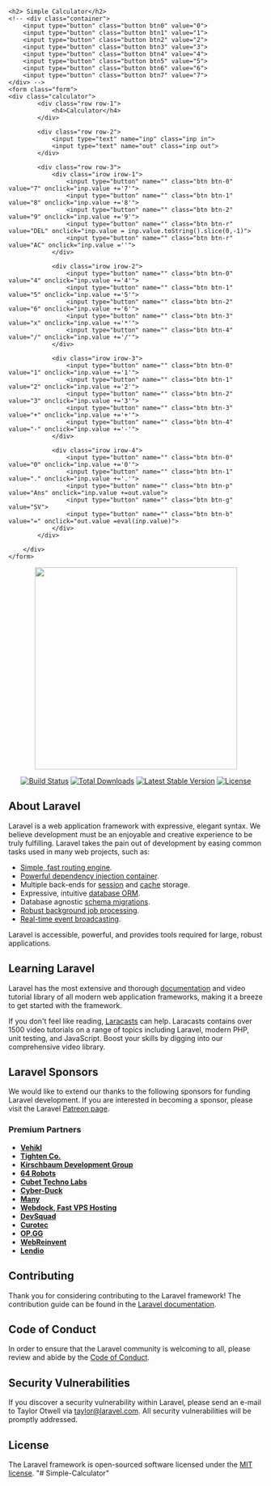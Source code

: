 
	<h2> Simple Calculator</h2>
	<!-- <div class="container">
		<input type="button" class="button btn0" value="0">
		<input type="button" class="button btn1" value="1">
		<input type="button" class="button btn2" value="2">
		<input type="button" class="button btn3" value="3">
		<input type="button" class="button btn4" value="4">
		<input type="button" class="button btn5" value="5">
		<input type="button" class="button btn6" value="6">
		<input type="button" class="button btn7" value="7">
	</div> -->
	<form class="form">
	<div class="calculator">
			<div class="row row-1">
				<h4>Calculator</h4>
			</div>
			 
			<div class="row row-2">
				<input type="text" name="inp" class="inp in">
				<input type="text" name="out" class="inp out">
			</div>

			<div class="row row-3">
				<div class="irow irow-1">
					<input type="button" name="" class="btn btn-0" value="7" onclick="inp.value +='7'">
					<input type="button" name="" class="btn btn-1" value="8" onclick="inp.value +='8'">
					<input type="button" name="" class="btn btn-2" value="9" onclick="inp.value +='9'">
					<input type="button" name="" class="btn btn-r" value="DEL" onclick="inp.value = inp.value.toString().slice(0,-1)">
					<input type="button" name="" class="btn btn-r" value="AC" onclick="inp.value =''">
				</div>

				<div class="irow irow-2">
					<input type="button" name="" class="btn btn-0" value="4" onclick="inp.value +='4'">
					<input type="button" name="" class="btn btn-1" value="5" onclick="inp.value +='5'">
					<input type="button" name="" class="btn btn-2" value="6" onclick="inp.value +='6'">
					<input type="button" name="" class="btn btn-3" value="x" onclick="inp.value +='*'">
					<input type="button" name="" class="btn btn-4" value="/" onclick="inp.value +='/'">
				</div>

				<div class="irow irow-3">
					<input type="button" name="" class="btn btn-0" value="1" onclick="inp.value +='1'">
					<input type="button" name="" class="btn btn-1" value="2" onclick="inp.value +='2'">
					<input type="button" name="" class="btn btn-2" value="3" onclick="inp.value +='3'">
					<input type="button" name="" class="btn btn-3" value="+" onclick="inp.value +='+'">
					<input type="button" name="" class="btn btn-4" value="-" onclick="inp.value +='-'">
				</div>

				<div class="irow irow-4">
					<input type="button" name="" class="btn btn-0" value="0" onclick="inp.value +='0'">
					<input type="button" name="" class="btn btn-1" value="." onclick="inp.value +='.'">
					<input type="button" name="" class="btn btn-p" value="Ans" onclick="inp.value +=out.value">
					<input type="button" name="" class="btn btn-g" value="SV">
					<input type="button" name="" class="btn btn-b" value="=" onclick="out.value =eval(inp.value)">
				</div>
			</div>
			
		</div>
	</form> 



<p align="center"><a href="https://laravel.com" target="_blank"><img src="https://raw.githubusercontent.com/laravel/art/master/logo-lockup/5%20SVG/2%20CMYK/1%20Full%20Color/laravel-logolockup-cmyk-red.svg" width="400"></a></p>

<p align="center">
<a href="https://travis-ci.org/laravel/framework"><img src="https://travis-ci.org/laravel/framework.svg" alt="Build Status"></a>
<a href="https://packagist.org/packages/laravel/framework"><img src="https://img.shields.io/packagist/dt/laravel/framework" alt="Total Downloads"></a>
<a href="https://packagist.org/packages/laravel/framework"><img src="https://img.shields.io/packagist/v/laravel/framework" alt="Latest Stable Version"></a>
<a href="https://packagist.org/packages/laravel/framework"><img src="https://img.shields.io/packagist/l/laravel/framework" alt="License"></a>
</p>

## About Laravel

Laravel is a web application framework with expressive, elegant syntax. We believe development must be an enjoyable and creative experience to be truly fulfilling. Laravel takes the pain out of development by easing common tasks used in many web projects, such as:

- [Simple, fast routing engine](https://laravel.com/docs/routing).
- [Powerful dependency injection container](https://laravel.com/docs/container).
- Multiple back-ends for [session](https://laravel.com/docs/session) and [cache](https://laravel.com/docs/cache) storage.
- Expressive, intuitive [database ORM](https://laravel.com/docs/eloquent).
- Database agnostic [schema migrations](https://laravel.com/docs/migrations).
- [Robust background job processing](https://laravel.com/docs/queues).
- [Real-time event broadcasting](https://laravel.com/docs/broadcasting).

Laravel is accessible, powerful, and provides tools required for large, robust applications.

## Learning Laravel

Laravel has the most extensive and thorough [documentation](https://laravel.com/docs) and video tutorial library of all modern web application frameworks, making it a breeze to get started with the framework.

If you don't feel like reading, [Laracasts](https://laracasts.com) can help. Laracasts contains over 1500 video tutorials on a range of topics including Laravel, modern PHP, unit testing, and JavaScript. Boost your skills by digging into our comprehensive video library.

## Laravel Sponsors

We would like to extend our thanks to the following sponsors for funding Laravel development. If you are interested in becoming a sponsor, please visit the Laravel [Patreon page](https://patreon.com/taylorotwell).

### Premium Partners

- **[Vehikl](https://vehikl.com/)**
- **[Tighten Co.](https://tighten.co)**
- **[Kirschbaum Development Group](https://kirschbaumdevelopment.com)**
- **[64 Robots](https://64robots.com)**
- **[Cubet Techno Labs](https://cubettech.com)**
- **[Cyber-Duck](https://cyber-duck.co.uk)**
- **[Many](https://www.many.co.uk)**
- **[Webdock, Fast VPS Hosting](https://www.webdock.io/en)**
- **[DevSquad](https://devsquad.com)**
- **[Curotec](https://www.curotec.com/services/technologies/laravel/)**
- **[OP.GG](https://op.gg)**
- **[WebReinvent](https://webreinvent.com/?utm_source=laravel&utm_medium=github&utm_campaign=patreon-sponsors)**
- **[Lendio](https://lendio.com)**

## Contributing

Thank you for considering contributing to the Laravel framework! The contribution guide can be found in the [Laravel documentation](https://laravel.com/docs/contributions).

## Code of Conduct

In order to ensure that the Laravel community is welcoming to all, please review and abide by the [Code of Conduct](https://laravel.com/docs/contributions#code-of-conduct).

## Security Vulnerabilities

If you discover a security vulnerability within Laravel, please send an e-mail to Taylor Otwell via [taylor@laravel.com](mailto:taylor@laravel.com). All security vulnerabilities will be promptly addressed.

## License

The Laravel framework is open-sourced software licensed under the [MIT license](https://opensource.org/licenses/MIT).
"# Simple-Calculator" 
